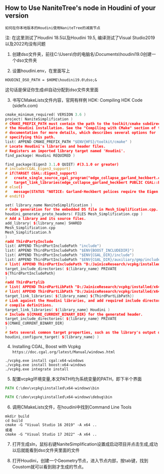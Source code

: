 ## How to Use NaniteTree's node in Houdini of your version

    如何在你本地版本的Houdini使用NaniteTree的减面节点

注: 在这里测试了Houdini 18.5以及Houdini 19.5, 编译测试了Visual Studio2019 以及2022均没有问题

1. 创建dso⽂件夹，前往C:\Users\你的电脑名\Documents\houdini19.0创建⼀个dso⽂件夹


2. 设置houdini.env，在⾥⾯写上

```shell
HOUDINI_DSO_PATH = $HOME\houdini19.0\dso;& 
```


这句话是保证你⽣成dll⾃动分配到dso⽂件夹⾥⾯


3. 书写CMakeLists⽂件内容，官⽹有样例 HDK: Compiling HDK Code (sidefx.com)

```cpp
cmake_minimum_required( VERSION 3.6 )
project( NaniteSimplification )
# CMAKE_PREFIX_PATH must contain the path to the toolkit/cmake subdirectory of
# the Houdini installation. See the "Compiling with CMake" section of the HDK
# documentation for more details, which describes several options for
# specifying this path.
list( APPEND CMAKE_PREFIX_PATH "$ENV{HFS}/toolkit/cmake" )
# Locate Houdini's libraries and header files.
# Registers an imported library target named 'Houdini'.
find_package( Houdini REQUIRED )

find_package(Eigen3 3.1.0 QUIET) #(3.1.0 or greater)
# include(CGAL_Eigen3_support)
# if(TARGET CGAL::Eigen3_support)
#   create_single_source_cgal_program("edge_collapse_garland_heckbert.cpp")
#   target_link_libraries(edge_collapse_garland_heckbert PUBLIC CGAL::Eigen3_support)
# else()
#   message(STATUS "NOTICE: Garland-Heckbert polices require the Eigen library, which has not been found; related examples will not be compiled.")
# endif()

set( library_name NaniteSimplification )
# Code generation for the embedded DS file in Mesh_Simplification.cpp.
houdini_generate_proto_headers( FILES Mesh_Simplification.cpp )
# Add a library and its source files.
add_library( ${library_name} SHARED
Mesh_Simplification.cpp
Mesh_Simplification.h
)
#add ThirdPartyInclude
list( APPEND ThirdPartIncludePath "include")
list( APPEND ThirdPartIncludePath "$ENV{BOOST_INCLUDEDIR}")
list( APPEND ThirdPartIncludePath "$ENV{CGAL_DIR}/include")
list( APPEND ThirdPartIncludePath "$ENV{CGAL_DIR}/auxiliary/gmp/include")
# list( APPEND ThirdPartIncludePath "D:/JainiceResearch/vcpkg/installed/x64-window")
target_include_directories( ${library_name} PRIVATE
${ThirdPartIncludePath}
)
#add ThirdPartylib
# list( APPEND ThirdPartLibPath "D:/JainiceResearch/vcpkg/installed/x64-windows/gmp/lib/libmpfr-4.lib")
# list( APPEND ThirdPartLibPath "D:/JainiceResearch/vcpkg/installed/x64-windows/gmp/lib/libgmp-10.lib")
target_link_libraries( ${library_name} ${ThirdPartLibPath})
# Link against the Houdini libraries, and add required include directories and
# compile definitions.
target_link_libraries( ${library_name} Houdini )
# Include ${CMAKE_CURRENT_BINARY_DIR} for the generated header.
target_include_directories( ${library_name} PRIVATE
${CMAKE_CURRENT_BINARY_DIR}
)
# Sets several common target properties, such as the library's output directory.
houdini_configure_target( ${library_name} )
```

4. Installing CGAL, Boost with Vcpkg
  `https://doc.cgal.org/latest/Manual/windows.html`

```shell
./vcpkg.exe install cgal:x64-windows
./vcpkg.exe install boost:x64-windows
./vcpkg.exe integrate install
```

5. 配置vcpkg环境变量,本文PATH均为系统变量的PATH，即下半个界面

```cmd
PATH C:\dev\vcpkg\installed\x64-windows\bin

PATH C:\dev\vcpkg\installed\x64-windows\debug\bin
```

6. 调⽤CMakeLists⽂件，在houdini中找到Command Line Tools

```shell
mkdir build
cd build
cmake -G "Visual Studio 16 2019" -A x64 .. 
或者
cmake -G "Visual Studio 17 2022" -A x64 .. 
```

7. 打开生成sln，鼠标右键NaniteSimplification设置成启动项目并点击生成,成功以后就能看到dso⽂件夹里面的⽂件

8. 打开Houdini，创建⼀个Geometry节点，进⼊节点内部，按tab键，找到Coustom就可以看到刚才⽣成的节点。
